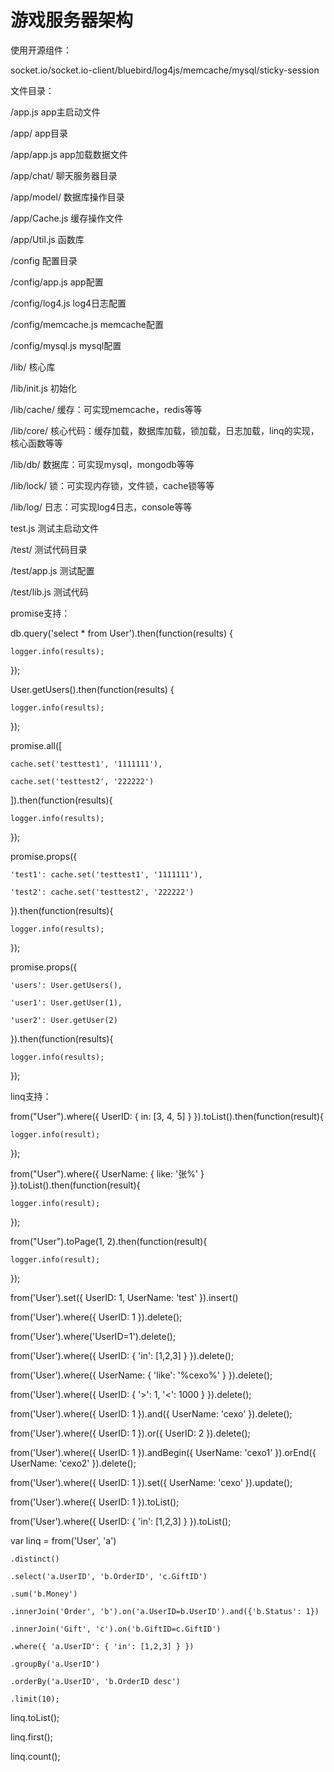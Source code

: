 游戏服务器架构
==========
使用开源组件：

socket.io/socket.io-client/bluebird/log4js/memcache/mysql/sticky-session

文件目录：

/app.js app主启动文件

/app/ app目录

/app/app.js app加载数据文件

/app/chat/ 聊天服务器目录

/app/model/ 数据库操作目录

/app/Cache.js 缓存操作文件

/app/Util.js 函数库

/config 配置目录

/config/app.js app配置

/config/log4.js log4日志配置

/config/memcache.js memcache配置

/config/mysql.js mysql配置

/lib/ 核心库

/lib/init.js 初始化

/lib/cache/ 缓存：可实现memcache，redis等等

/lib/core/ 核心代码：缓存加载，数据库加载，锁加载，日志加载，linq的实现，核心函数等等

/lib/db/ 数据库：可实现mysql，mongodb等等

/lib/lock/ 锁：可实现内存锁，文件锁，cache锁等等

/lib/log/ 日志：可实现log4日志，console等等

test.js 测试主启动文件

/test/ 测试代码目录

/test/app.js 测试配置

/test/lib.js 测试代码

promise支持：

db.query('select * from User').then(function(results) {

	logger.info(results);

});

User.getUsers().then(function(results) {

	logger.info(results);

});

promise.all([

	cache.set('testtest1', '1111111'),

	cache.set('testtest2', '222222')

]).then(function(results){

	logger.info(results);

});

promise.props({

	'test1': cache.set('testtest1', '1111111'),

	'test2': cache.set('testtest2', '222222')

}).then(function(results){

	logger.info(results);

});

promise.props({

	'users': User.getUsers(),

	'user1': User.getUser(1),

	'user2': User.getUser(2)

}).then(function(results){

	logger.info(results);

});

linq支持：

from("User").where({ UserID: { in: [3, 4, 5] } }).toList().then(function(result){

	logger.info(result);

});

from("User").where({ UserName: { like: '张%' } }).toList().then(function(result){

	logger.info(result);

});

from("User").toPage(1, 2).then(function(result){

	logger.info(result);

});

from('User').set({ UserID: 1, UserName: 'test' }).insert()

from('User').where({ UserID: 1 }).delete();

from('User').where('UserID=1').delete();

from('User').where({ UserID: { 'in': [1,2,3] } }).delete();

from('User').where({ UserName: { 'like': '%cexo%' } }).delete();

from('User').where({ UserID: { '>': 1, '<': 1000 } }).delete();

from('User').where({ UserID: 1 }).and({ UserName: 'cexo' }).delete();

from('User').where({ UserID: 1 }).or({ UserID: 2 }).delete();

from('User').where({ UserID: 1 }).andBegin({ UserName: 'cexo1' }).orEnd({ UserName: 'cexo2' }).delete();

from('User').where({ UserID: 1 }).set({ UserName: 'cexo' }).update();

from('User').where({ UserID: 1 }).toList();

from('User').where({ UserID: { 'in': [1,2,3] } }).toList();

var linq = from('User', 'a')

	.distinct()

	.select('a.UserID', 'b.OrderID', 'c.GiftID')

	.sum('b.Money')

	.innerJoin('Order', 'b').on('a.UserID=b.UserID').and({'b.Status': 1})

	.innerJoin('Gift', 'c').on('b.GiftID=c.GiftID')

	.where({ 'a.UserID': { 'in': [1,2,3] } })

	.groupBy('a.UserID')

	.orderBy('a.UserID', 'b.OrderID desc')

	.limit(10);

linq.toList();

linq.first();

linq.count();

